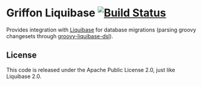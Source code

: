 # Griffon Liquibase [![Build Status](https://travis-ci.org/davidecavestro/griffon-liquibase.png?branch=master)](https://travis-ci.org/davidecavestro/griffon-liquibase)
Provides integration with [Liquibase][1] for database migrations (parsing groovy changesets through [groovy-liquibase-dsl][2]).

## License
This code is released under the Apache Public License 2.0, just like Liquibase 2.0.

[1]: http://liquibase.org/
[2]: https://github.com/tlberglund/groovy-liquibase